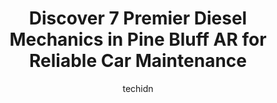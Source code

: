 ---
layout: ampstory
image: https://images.unsplash.com/photo-1536700503339-1e4b06520771?ixlib=rb-4.0.3&ixid=MnwxMjA3fDB8MHxwaG90by1wYWdlfHx8fGVufDB8fHx8&auto=format&fit=crop&w=640&h=853&q=80
author: techidn
featured: false
description: For top-quality automotive repairs and maintenance, visit the 7 best Diesel Mechanic in Pine Bluff AR, USA. Their reputation for excellence and their dedication to customer satisfaction make
title: Discover 7 Premier Diesel Mechanics in Pine Bluff AR for Reliable Car Maintenance
cover:
   title: Discover 7 Premier Diesel Mechanics in Pine Bluff AR for Reliable Car Maintenance
   subtitle: Rickpate
   background: https://images.unsplash.com/photo-1536700503339-1e4b06520771?ixlib=rb-4.0.3&ixid=MnwxMjA3fDB8MHxwaG90by1wYWdlfHx8fGVufDB8fHx8&auto=format&fit=crop&w=640&h=853&q=80

pages: 
 - layout: thirds
   top: <h1>#1 B&D Automotive</h1>
   bottom: "<p>I was a walk-in and they fully replaced my broken muffler And welded on a new one. The whole thing took 30 minutes and cost $200. Perfection.</p>"
   background: https://www.knot35.com/toplist/wp-content/uploads/2023/06/best-diesel-mechanic-1-in-pine-bluff-ar-1685836488.jpeg
   backgroundblur: true
 - layout: thirds
   top: <h1>#2 Donnies Auto Repair</h1>
   bottom: "<p>7617 Dollarway Rd, Pine Bluff, AR 71602, United States</p>"
   background: https://www.knot35.com/toplist/wp-content/uploads/2023/06/best-diesel-mechanic-2-in-pine-bluff-ar-1685836489.jpeg
   cta:
      link: https://www.knot35.com/toplist/discover-7-premier-diesel-mechanics-in-pine-bluff-ar-for-reliable-car-maintenance/
      text: Discover 7 Premier Diesel Mechanics in Pine Bluff AR for Reliable Car Maintenance
 - layout: thirds
   top: <h1>#3 Eastwoods Auto & Truck Center</h1>
   bottom: "<p>2901 S Camden Rd, Pine Bluff, AR 71603, United States</p>"
   background: https://www.knot35.com/toplist/wp-content/uploads/2023/06/best-diesel-mechanic-3-in-pine-bluff-ar-1685836489.jpeg
   cta:
      link: https://www.knot35.com/toplist/discover-7-premier-diesel-mechanics-in-pine-bluff-ar-for-reliable-car-maintenance/
      text: Discover 7 Premier Diesel Mechanics in Pine Bluff AR for Reliable Car Maintenance
 - layout: thirds
   top: <h1>#4 Foster Motor Company</h1>
   bottom: "<p>316 N Thomas Rd A, Pine Bluff, AR 71602, United States</p>"
   background: https://images.unsplash.com/photo-1484589065579-248aad0d8b13?ixlib=rb-4.0.3&ixid=MnwxMjA3fDB8MHxwaG90by1wYWdlfHx8fGVufDB8fHx8&auto=format&fit=crop&w=640&h=853&q=80
   cta:
      link: https://www.knot35.com/toplist/discover-7-premier-diesel-mechanics-in-pine-bluff-ar-for-reliable-car-maintenance/
      text: Discover 7 Premier Diesel Mechanics in Pine Bluff AR for Reliable Car Maintenance
 - layout: thirds
   top: <h1>#5 D & D Imports</h1>
   bottom: "<p>1209 S Ohio St, Pine Bluff, AR 71601, United States</p>"
   background: https://images.unsplash.com/photo-1620421680010-0766ff230392?ixlib=rb-4.0.3&ixid=MnwxMjA3fDB8MHxwaG90by1wYWdlfHx8fGVufDB8fHx8&auto=format&fit=crop&w=640&h=853&q=80
   cta:
      link: https://www.knot35.com/toplist/discover-7-premier-diesel-mechanics-in-pine-bluff-ar-for-reliable-car-maintenance/
      text: Discover 7 Premier Diesel Mechanics in Pine Bluff AR for Reliable Car Maintenance
 - layout: thirds
   top: <h1>#6 Reynolds Auto Services</h1>
   bottom: "<p>611 S Gum St, Pine Bluff, AR 71603, United States</p>"
   background: https://images.unsplash.com/photo-1462556791646-c201b8241a94?ixlib=rb-4.0.3&ixid=MnwxMjA3fDB8MHxwaG90by1wYWdlfHx8fGVufDB8fHx8&auto=format&fit=crop&w=640&h=853&q=80
   cta:
      link: https://www.knot35.com/toplist/discover-7-premier-diesel-mechanics-in-pine-bluff-ar-for-reliable-car-maintenance/
      text: Discover 7 Premier Diesel Mechanics in Pine Bluff AR for Reliable Car Maintenance
 - layout: thirds
   top: <h1>#7 American Tire & Truck Repair</h1>
   bottom: "<p>511 S Spruce St, Pine Bluff, AR 71601, United States</p>"
   background: https://images.unsplash.com/photo-1496096265110-f83ad7f96608?ixlib=rb-4.0.3&ixid=MnwxMjA3fDB8MHxwaG90by1wYWdlfHx8fGVufDB8fHx8&auto=format&fit=crop&w=640&h=853&q=80
   cta:
      link: https://www.knot35.com/toplist/discover-7-premier-diesel-mechanics-in-pine-bluff-ar-for-reliable-car-maintenance/
      text: Discover 7 Premier Diesel Mechanics in Pine Bluff AR for Reliable Car Maintenance
 - layout: thirds
   middle: Continue reading...
   background: https://images.unsplash.com/photo-1510906594845-bc082582c8cc?ixlib=rb-4.0.3&ixid=MnwxMjA3fDB8MHxwaG90by1wYWdlfHx8fGVufDB8fHx8&auto=format&fit=crop&w=640&h=853&q=80
   cta:
      link: https://www.knot35.com/toplist/discover-7-premier-diesel-mechanics-in-pine-bluff-ar-for-reliable-car-maintenance/
      text: Discover 7 Premier Diesel Mechanics in Pine Bluff AR for Reliable Car Maintenance
      
---